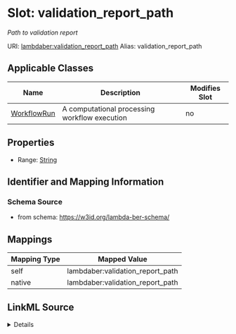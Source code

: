 

# Slot: validation_report_path 


_Path to validation report_





URI: [lambdaber:validation_report_path](https://w3id.org/lambda-ber-schema/validation_report_path)
Alias: validation_report_path

<!-- no inheritance hierarchy -->





## Applicable Classes

| Name | Description | Modifies Slot |
| --- | --- | --- |
| [WorkflowRun](WorkflowRun.md) | A computational processing workflow execution |  no  |






## Properties

* Range: [String](String.md)




## Identifier and Mapping Information






### Schema Source


* from schema: https://w3id.org/lambda-ber-schema/




## Mappings

| Mapping Type | Mapped Value |
| ---  | ---  |
| self | lambdaber:validation_report_path |
| native | lambdaber:validation_report_path |




## LinkML Source

<details>
```yaml
name: validation_report_path
description: Path to validation report
from_schema: https://w3id.org/lambda-ber-schema/
rank: 1000
alias: validation_report_path
owner: WorkflowRun
domain_of:
- WorkflowRun
range: string

```
</details>